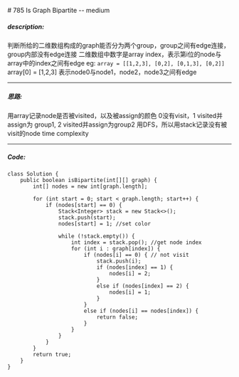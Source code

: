 \# 785 Is Graph Bipartite -- medium
##### description:
判断所给的二维数组构成的graph能否分为两个group，group之间有edge连接，group内部没有edge连接
二维数组中数字是array index，表示第i位的node与array中的index之间有edge
eg:
`array = [[1,2,3], [0,2], [0,1,3], [0,2]]`
array[0] = [1,2,3]
表示node0与node1，node2，node3之间有edge
****************
##### 思路:
用array记录node是否被visited，以及被assign的颜色
0没有visit，1 visited并assign为 group1, 2 visited并assign为group2
用DFS，所以用stack记录没有被visit的node
time complexity
**********
##### Code:
```
class Solution {
    public boolean isBipartite(int[][] graph) {
        int[] nodes = new int[graph.length];

        for (int start = 0; start < graph.length; start++) {
            if (nodes[start] == 0) {
                Stack<Integer> stack = new Stack<>();                
                stack.push(start);
                nodes[start] = 1; //set color

                while (!stack.empty()) {
                    int index = stack.pop(); //get node index
                    for (int i : graph[index]) {
                        if (nodes[i] == 0) { // not visit
                            stack.push(i);
                            if (nodes[index] == 1) {
                                nodes[i] = 2;
                            }
                            else if (nodes[index] == 2) {
                                nodes[i] = 1;
                            }
                        }
                        else if (nodes[i] == nodes[index]) {
                            return false;
                        }
                    }
                }
            }
        }
        return true;
    }
}
```
